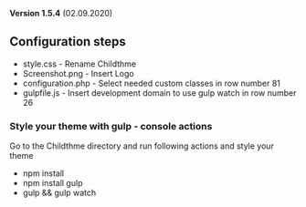 

**Version 1.5.4** (02.09.2020)

## Configuration steps
* style.css - Rename Childthme
* Screenshot.png - Insert Logo
* configuration.php - Select needed custom classes in row number 81
* gulpfile.js - Insert development domain to use gulp watch in row number 26

### Style your theme with gulp - console actions
Go to the Childthme directory and run following actions and style your theme
* npm install
* npm install gulp
* gulp && gulp watch
